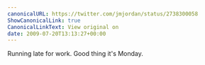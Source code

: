 ```yaml
---
canonicalURL: https://twitter.com/jmjordan/status/2738300058
ShowCanonicalLink: true
CanonicalLinkText: View original on
date: 2009-07-20T13:13:27+00:00
---
```

Running late for work. Good thing it's Monday.